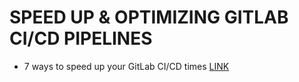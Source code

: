 # SPEED UP & OPTIMIZING GITLAB CI/CD PIPELINES

* 7 ways to speed up your GitLab CI/CD times
[LINK](https://blog.sparksuite.com/7-ways-to-speed-up-gitlab-ci-cd-times-29f60aab69f9)